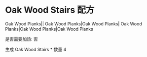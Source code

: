 # Oak Wood Stairs 配方

Oak Wood Planks|| 
Oak Wood Planks|Oak Wood Planks| 
Oak Wood Planks|Oak Wood Planks|Oak Wood Planks 


是否需要加热: 否

生成 Oak Wood Stairs * 数量 4

